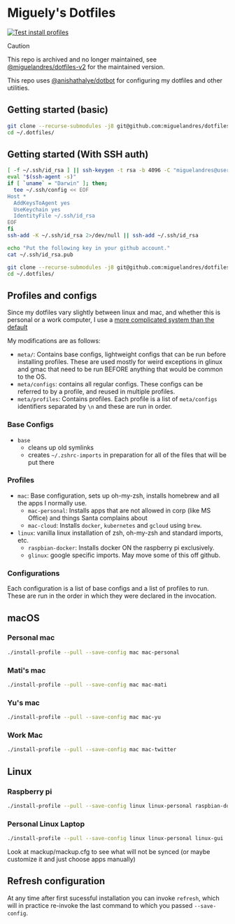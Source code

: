 # Miguely's Dotfiles

[![Test install profiles](https://github.com/miguelandres/dotfiles/actions/workflows/install-profile-test.yml/badge.svg)](https://github.com/miguelandres/dotfiles/actions/workflows/install-profile-test.yml)

> [!CAUTION]
> This repo is archived and no longer maintained, see [@miguelandres/dotfiles-v2](http://github.com/miguelandres/dotfiles-v2) for the maintained version.

This repo uses [@anishathalye/dotbot](http://github.com/anishathalye/dotbot) for configuring my dotfiles and other utilities.

## Getting started (basic)

```sh
git clone --recurse-submodules -j8 git@github.com:miguelandres/dotfiles.git ~/.dotfiles/
cd ~/.dotfiles/
```

## Getting started (With SSH auth)

```sh
[ -f ~/.ssh/id_rsa ] || ssh-keygen -t rsa -b 4096 -C "miguelandres@users.noreply.github.com"
eval "$(ssh-agent -s)"
if [ `uname` = "Darwin" ]; then;
  tee ~/.ssh/config << EOF
Host *
  AddKeysToAgent yes
  UseKeychain yes
  IdentityFile ~/.ssh/id_rsa
EOF
fi
ssh-add -K ~/.ssh/id_rsa 2>/dev/null || ssh-add ~/.ssh/id_rsa

echo "Put the following key in your github account."
cat ~/.ssh/id_rsa.pub

git clone --recurse-submodules -j8 git@github.com:miguelandres/dotfiles.git ~/.dotfiles/
cd ~/.dotfiles/
```

## Profiles and configs

Since my dotfiles vary slightly between linux and mac, and whether this is personal or a work computer, I use a [more complicated system than the default](https://github.com/anishathalye/dotbot/wiki/Tips-and-Tricks#more-advanced-setup)

My modifications are as follows:

* `meta/`: Contains base configs, lightweight configs that can be run before installing profiles. These are used mostly for weird exceptions in glinux and gmac that need to be run BEFORE anything that would be common to the OS.
* `meta/configs`: contains all regular configs. These configs can be referred to by a profile, and reused in multiple profiles.
* `meta/profiles`: Contains profiles. Each profile is a list of `meta/configs` identifiers separated by `\n` and these are run in order.

### Base Configs

* `base`
  * cleans up old symlinks
  * creates `~/.zshrc-imports` in preparation for all of the files that will be put there

### Profiles

* `mac`: Base configuration, sets up oh-my-zsh, installs homebrew and all the apps I normally use.
  * `mac-personal`: Installs apps that are not allowed in corp (like MS Office) and things Santa complains about
  * `mac-cloud`: Installs  `docker`, `kubernetes` and `gcloud` using `brew`.
* `linux`: vanilla linux installation of zsh, oh-my-zsh and standard imports, etc.
  * `raspbian-docker`: Installs docker ON the raspberry pi exclusively.
  * `glinux`: google specific imports. May move some of this off github.

### Configurations

Each configuration is a list of base configs and a list of profiles to run. These are run in the order in which they were declared in the invocation.

## macOS

### Personal mac

```sh
./install-profile --pull --save-config mac mac-personal
```

### Mati's mac

```sh
./install-profile --pull --save-config mac mac-mati
```

### Yu's mac

```sh
./install-profile --pull --save-config mac mac-yu
```

### Work Mac

```sh
./install-profile --pull --save-config mac mac-twitter
```

## Linux

### Raspberry pi

```sh
./install-profile --pull --save-config linux linux-personal raspbian-docker docker-home-server
```

### Personal Linux Laptop

```sh
./install-profile --pull --save-config linux linux-personal linux-gui
```

Look at mackup/mackup.cfg to see what will not be synced (or maybe customize it and just choose apps manually)

## Refresh configuration

At any time after first sucessful installation you can invoke `refresh`, which will in practice re-invoke the last command to which you passed `--save-config`.
